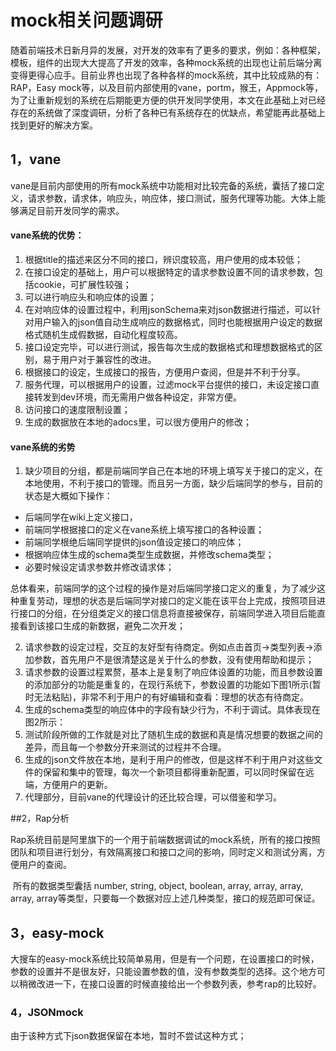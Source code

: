 # mock相关问题调研

​	随着前端技术日新月异的发展，对开发的效率有了更多的要求，例如：各种框架，模板，组件的出现大大提高了开发的效率，各种mock系统的出现也让前后端分离变得更得心应手。目前业界也出现了各种各样的mock系统，其中比较成熟的有：RAP，Easy mock等，以及目前内部使用的vane，portm，猴王，Appmock等，为了让重新规划的系统在后期能更方便的供开发同学使用，本文在此基础上对已经存在的系统做了深度调研，分析了各种已有系统存在的优缺点，希望能再此基础上找到更好的解决方案。

## 1，vane

​	vane是目前内部使用的所有mock系统中功能相对比较完备的系统，囊括了接口定义，请求参数，请求体，响应头，响应体，接口测试，服务代理等功能。大体上能够满足目前开发同学的需求。

#### vane系统的优势：

1. 根据title的描述来区分不同的接口，辨识度较高，用户使用的成本较低；
2. 在接口设定的基础上，用户可以根据特定的请求参数设置不同的请求参数，包括cookie，可扩展性较强；
3. 可以进行响应头和响应体的设置；
4. 在对响应体的设置过程中，利用jsonSchema来对json数据进行描述，可以针对用户输入的json值自动生成响应的数据格式，同时也能根据用户设定的数据格式随机生成假数据，自动化程度较高。
5. 接口设定完毕，可以进行测试，报告每次生成的数据格式和理想数据格式的区别，易于用户对于兼容性的改进。
6. 根据接口的设定，生成接口的报告，方便用户查阅，但是并不利于分享。
7. 服务代理，可以根据用户的设置，过滤mock平台提供的接口，未设定接口直接转发到dev环境，而无需用户做各种设定，非常方便。
8. 访问接口的速度限制设置；
9. 生成的数据放在本地的adocs里，可以很方便用户的修改；

#### vane系统的劣势

1. 缺少项目的分组，都是前端同学自己在本地的环境上填写关于接口的定义，在本地使用，不利于接口的管理。而且另一方面，缺少后端同学的参与，目前的状态是大概如下操作：

+ 后端同学在wiki上定义接口，
+ 前端同学根据接口的定义在vane系统上填写接口的各种设置；
+ 前端同学根绝后端同学提供的json值设定接口的响应体；
+ 根据响应体生成的schema类型生成数据，并修改schema类型；
+ 必要时候设定请求参数并修改请求体；

​        总体看来，前端同学的这个过程的操作是对后端同学接口定义的重复，为了减少这种重复劳动，理想的状态是后端同学对接口的定义能在该平台上完成，按照项目进行接口的分组，在分组类定义的接口信息将直接被保存，前端同学进入项目后能直接看到该接口生成的新数据，避免二次开发；

2. 请求参数的设定过程，交互的友好型有待商定。例如点击首页->类型列表->添加参数，首先用户不是很清楚这是关于什么的参数，没有使用帮助和提示；
3. 请求参数的设置过程累赘，基本上是复制了响应体设置的功能，而且参数设置的添加部分的功能是重复的，在现行系统下，参数设置的功能如下图1所示(暂时无法粘贴)，非常不利于用户的有好编辑和查看：理想的状态有待商定。
4. 生成的schema类型的响应体中的字段有缺少行为，不利于调试。具体表现在图2所示：
5. 测试阶段所做的工作就是对比了随机生成的数据和真是情况想要的数据之间的差异，而且每一个参数分开来测试的过程并不合理。
6. 生成的json文件放在本地，是利于用户的修改，但是这样不利于用户对这些文件的保留和集中的管理，每次一个新项目都得重新配置，可以同时保留在远端，方便用户的更新。
7. 代理部分，目前vane的代理设计的还比较合理，可以借鉴和学习。


##2，Rap分析

​	Rap系统目前是阿里旗下的一个用于前端数据调试的mock系统，所有的接口按照团队和项目进行划分，有效隔离接口和接口之间的影响，同时定义和测试分离，方便用户的查阅。

​	所有的数据类型囊括 number, string, object, boolean, array<number>, array<string>, array<object>, array<boolean>, array等类型，只要每一个数据对应上述几种类型，接口的规范即可保证。

## 3，easy-mock

​	大搜车的easy-mock系统比较简单易用，但是有一个问题，在设置接口的时候，参数的设置并不是很友好，只能设置参数的值，没有参数类型的选择。这个地方可以稍微改进一下，在接口设置的时候直接给出一个参数列表，参考rap的比较好。

### 4，JSONmock

由于该种方式下json数据保留在本地，暂时不尝试这种方式；

​



